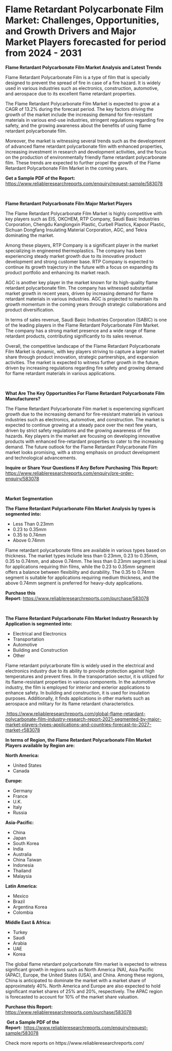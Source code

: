 <p><h1>Flame Retardant Polycarbonate Film Market: Challenges, Opportunities, and Growth Drivers and Major Market Players forecasted for period from 2024 - 2031</h1></p><p><strong>Flame Retardant Polycarbonate Film Market Analysis and Latest Trends</strong></p>
<p><p>Flame Retardant Polycarbonate Film is a type of film that is specially designed to prevent the spread of fire in case of a fire hazard. It is widely used in various industries such as electronics, construction, automotive, and aerospace due to its excellent flame retardant properties. </p><p>The Flame Retardant Polycarbonate Film Market is expected to grow at a CAGR of 13.2% during the forecast period. The key factors driving the growth of the market include the increasing demand for fire-resistant materials in various end-use industries, stringent regulations regarding fire safety, and the growing awareness about the benefits of using flame retardant polycarbonate film. </p><p>Moreover, the market is witnessing several trends such as the development of advanced flame retardant polycarbonate film with enhanced properties, increasing investment in research and development activities, and the focus on the production of environmentally friendly flame retardant polycarbonate film. These trends are expected to further propel the growth of the Flame Retardant Polycarbonate Film Market in the coming years.</p></p>
<p><strong>Get a Sample PDF of the Report:&nbsp;</strong> <a href="https://www.reliableresearchreports.com/enquiry/request-sample/583078">https://www.reliableresearchreports.com/enquiry/request-sample/583078</a></p>
<p>&nbsp;</p>
<p><strong>Flame Retardant Polycarbonate Film Major Market Players</strong></p>
<p><p>The Flame Retardant Polycarbonate Film Market is highly competitive with key players such as EIS, OKCHEM, RTP Company, Saudi Basic Industries Corporation, Chengdu Kanglongxin Plastic, Curbell Plastics, Kapoor Plastic, Sichuan Dongfang Insulating Material Corporation, AGC, and Tekra dominating the market.</p><p>Among these players, RTP Company is a significant player in the market specializing in engineered thermoplastics. The company has been experiencing steady market growth due to its innovative product development and strong customer base. RTP Company is expected to continue its growth trajectory in the future with a focus on expanding its product portfolio and enhancing its market reach.</p><p>AGC is another key player in the market known for its high-quality flame retardant polycarbonate film. The company has witnessed substantial market growth in recent years, driven by increasing demand for flame retardant materials in various industries. AGC is projected to maintain its growth momentum in the coming years through strategic collaborations and product diversification.</p><p>In terms of sales revenue, Saudi Basic Industries Corporation (SABIC) is one of the leading players in the Flame Retardant Polycarbonate Film Market. The company has a strong market presence and a wide range of flame retardant products, contributing significantly to its sales revenue.</p><p>Overall, the competitive landscape of the Flame Retardant Polycarbonate Film Market is dynamic, with key players striving to capture a larger market share through product innovation, strategic partnerships, and expansion activities. The market is expected to witness further growth in the future, driven by increasing regulations regarding fire safety and growing demand for flame retardant materials in various applications.</p></p>
<p>&nbsp;</p>
<p><strong>What Are The Key Opportunities For Flame Retardant Polycarbonate Film Manufacturers?</strong></p>
<p><p>The Flame Retardant Polycarbonate Film market is experiencing significant growth due to the increasing demand for fire-resistant materials in various industries such as electronics, automotive, and construction. The market is expected to continue growing at a steady pace over the next few years, driven by strict safety regulations and the growing awareness of fire hazards. Key players in the market are focusing on developing innovative products with enhanced fire-retardant properties to cater to the increasing demand. The future outlook for the Flame Retardant Polycarbonate Film market looks promising, with a strong emphasis on product development and technological advancements.</p></p>
<p><strong>Inquire or Share Your Questions If Any Before Purchasing This Report:</strong> <a href="https://www.reliableresearchreports.com/enquiry/pre-order-enquiry/583078">https://www.reliableresearchreports.com/enquiry/pre-order-enquiry/583078</a></p>
<p>&nbsp;</p>
<p><strong>Market Segmentation</strong></p>
<p><strong>The Flame Retardant Polycarbonate Film Market Analysis by types is segmented into:</strong></p>
<p><ul><li>Less Than 0.23mm</li><li>0.23 to 0.35mm</li><li>0.35 to 0.74mm</li><li>Above 0.74mm</li></ul></p>
<p><p>Flame retardant polycarbonate films are available in various types based on thickness. The market types include less than 0.23mm, 0.23 to 0.35mm, 0.35 to 0.74mm, and above 0.74mm. The less than 0.23mm segment is ideal for applications requiring thin films, while the 0.23 to 0.35mm segment offers a balance between flexibility and durability. The 0.35 to 0.74mm segment is suitable for applications requiring medium thickness, and the above 0.74mm segment is preferred for heavy-duty applications.</p></p>
<p><strong>Purchase this Report:&nbsp;</strong><a href="https://www.reliableresearchreports.com/purchase/583078">https://www.reliableresearchreports.com/purchase/583078</a></p>
<p>&nbsp;</p>
<p><strong>The Flame Retardant Polycarbonate Film Market Industry Research by Application is segmented into:</strong></p>
<p><ul><li>Electrical and Electronics</li><li>Transportation</li><li>Automotive</li><li>Building and Construction</li><li>Other</li></ul></p>
<p><p>Flame retardant polycarbonate film is widely used in the electrical and electronics industry due to its ability to provide protection against high temperatures and prevent fires. In the transportation sector, it is utilized for its flame-resistant properties in various components. In the automotive industry, the film is employed for interior and exterior applications to enhance safety. In building and construction, it is used for insulation purposes. Additionally, it finds applications in other markets such as aerospace and military for its flame retardant characteristics.</p></p>
<p><a href="https://www.reliableresearchreports.com/global-flame-retardant-polycarbonate-film-industry-research-report-2021-segmented-by-major-market-players-types-applications-and-countries-forecast-to-2027-market-r583078">&nbsp;https://www.reliableresearchreports.com/global-flame-retardant-polycarbonate-film-industry-research-report-2021-segmented-by-major-market-players-types-applications-and-countries-forecast-to-2027-market-r583078</a></p>
<p><strong>In terms of Region, the Flame Retardant Polycarbonate Film Market Players available by Region are:</strong></p>
<p>
    <p> <strong> North America: </strong>
        <ul>
            <li>United States</li>
            <li>Canada</li>
        </ul>
        </p> 
    <p> <strong> Europe: </strong>
        <ul>
            <li>Germany</li>
            <li>France</li>
            <li>U.K.</li>
            <li>Italy</li>
            <li>Russia</li>
        </ul>
        </p> 
    <p> <strong> Asia-Pacific: </strong>
        <ul>
            <li>China</li>
            <li>Japan</li>
            <li>South Korea</li>
            <li>India</li>
            <li>Australia</li>
            <li>China Taiwan</li>
            <li>Indonesia</li>
            <li>Thailand</li>
            <li>Malaysia</li>
        </ul>
        </p> 
    <p> <strong> Latin America: </strong>
        <ul>
            <li>Mexico</li>
            <li>Brazil</li>
            <li>Argentina Korea</li>
            <li>Colombia</li>
        </ul>
        </p> 
    <p> <strong> Middle East & Africa: </strong>
        <ul>
            <li>Turkey</li>
            <li>Saudi</li>
            <li>Arabia</li>
            <li>UAE</li>
            <li>Korea</li>
        </ul>
    </p>
    </p>
<p><p>The global flame retardant polycarbonate film market is expected to witness significant growth in regions such as North America (NA), Asia Pacific (APAC), Europe, the United States (USA), and China. Among these regions, China is anticipated to dominate the market with a market share of approximately 40%. North America and Europe are also expected to hold significant market shares of 25% and 20%, respectively. The APAC region is forecasted to account for 10% of the market share valuation.</p></p>
<p><strong>Purchase this Report: </strong><a href="https://www.reliableresearchreports.com/purchase/583078">https://www.reliableresearchreports.com/purchase/583078</a></p>
<p>&nbsp;<strong>Get a Sample PDF of the Report:&nbsp;&nbsp;</strong><a href="https://www.reliableresearchreports.com/enquiry/request-sample/583078">https://www.reliableresearchreports.com/enquiry/request-sample/583078</a></p>
<p><strong></strong></p>
<p>Check more reports on https://www.reliableresearchreports.com/</p>